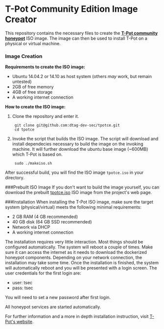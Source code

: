 # T-Pot Community Edition Image Creator

This repository contains the necessary files to create the **[T-Pot community honeypot](http://dtag-dev-sec.github.io/)**  ISO image. 
The image can then be used to install T-Pot on a physical or virtual machine. 

### Image Creation
**Requirements to create the ISO image:**
- Ubuntu 14.04.2 or 14.10 as host system (others *may* work, but remain untested)
- 2GB of free memory  
- 4GB of free storage 
- A working internet connection

**How to create the ISO image:**

1. Clone the repository and enter it. 
    
        git clone git@github.com:dtag-dev-sec/tpotce.git
        cd tpotce

2. Invoke the script that builds the ISO image. 
The script will download and install dependecies necessary to build the image on the invoking machine. It will further download the ubuntu base image (~600MB) which T-Pot is based on. 

        sudo ./makeiso.sh
After successful build, you will find the ISO image `tpotce.iso` in your directory. 


###Prebuilt ISO Image
If you don't want to build the image yourself, you can download the prebuilt [tpotce.iso](http://dtag-dev-sec.github.io/tpotce.iso) ISO image from the project's web page. 

###Installation
When installing the T-Pot ISO image, make sure the target system (physical/virtual) meets the following minimal requirements:
- 2 GB RAM (4 GB recommended)
- 40 GB disk (64 GB SSD recommended)
- Network via DHCP
- A working internet connection

The installation requires very little interaction. Most things should be configured automatically. The system will reboot a couple of times. Make sure it can access the internet as it needs to download the dockerized honeypot components. Depending on your network connection, the installation may take some time. 
Once the installation is finished, the system will automatically reboot and you will be presented with a login screen. The user credentials for the first login are:
- user: tsec 
- pass: tsec

You will need to set a new password after first login.

All honeypot services are started automatically.  

For further information and a more in depth installation instruction, visit [T-Pot's website](http://dtag-dev-sec.github.io/).
